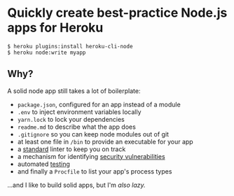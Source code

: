 # Quickly create best-practice Node.js apps for Heroku

```
$ heroku plugins:install heroku-cli-node
$ heroku node:write myapp
```

## Why?

A solid node app still takes a lot of boilerplate:

- `package.json`, configured for an app instead of a module
- `.env` to inject environment variables locally
- `yarn.lock` to lock your dependencies
- `readme.md` to describe what the app does
- `.gitignore` so you can keep node modules out of git
- at least one file in `/bin` to provide an executable for your app
- a [standard](http://standardjs.com/) linter to keep you on track
- a mechanism for identifying [security vulnerabilities](https://github.com/nodesecurity/nsp)
- automated [testing](https://github.com/facebook/jest)
- and finally a `Procfile` to list your app's process types

...and I like to build solid apps, but I'm *also lazy.*
